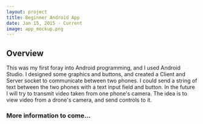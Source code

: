 ```yaml
---
layout: project
title: Beginner Android App
date: Jan 15, 2015 - Current
image: app_mockup.png
---
```


## Overview
This was my first foray into Android programming, and I used Android Studio. I designed some graphics and buttons, and created a Client and Server socket to communicate between two phones. I could send a string of text between the two phones with a text input field and button. In the future I will try to transmit video taken from one phone's camera. The idea is to view video from a drone's camera, and send controls to it. 

### More information to come...
